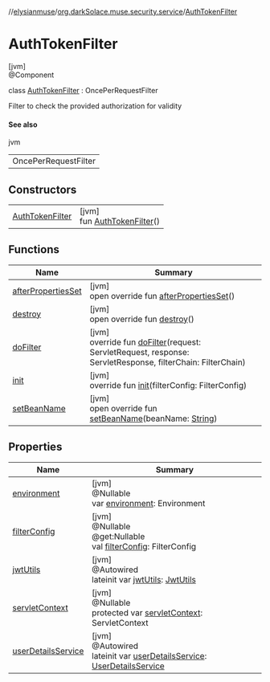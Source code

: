 //[elysianmuse](../../../index.md)/[org.darkSolace.muse.security.service](../index.md)/[AuthTokenFilter](index.md)

# AuthTokenFilter

[jvm]\
@Component

class [AuthTokenFilter](index.md) : OncePerRequestFilter

Filter to check the provided authorization for validity

#### See also

jvm

|                      |
|----------------------|
| OncePerRequestFilter |

## Constructors

| | |
|---|---|
| [AuthTokenFilter](-auth-token-filter.md) | [jvm]<br>fun [AuthTokenFilter](-auth-token-filter.md)() |

## Functions

| Name | Summary |
|---|---|
| [afterPropertiesSet](index.md#2115246148%2FFunctions%2F-1216412040) | [jvm]<br>open override fun [afterPropertiesSet](index.md#2115246148%2FFunctions%2F-1216412040)() |
| [destroy](index.md#-1289270679%2FFunctions%2F-1216412040) | [jvm]<br>open override fun [destroy](index.md#-1289270679%2FFunctions%2F-1216412040)() |
| [doFilter](index.md#424373182%2FFunctions%2F-1216412040) | [jvm]<br>override fun [doFilter](index.md#424373182%2FFunctions%2F-1216412040)(request: ServletRequest, response: ServletResponse, filterChain: FilterChain) |
| [init](index.md#-1834940120%2FFunctions%2F-1216412040) | [jvm]<br>override fun [init](index.md#-1834940120%2FFunctions%2F-1216412040)(filterConfig: FilterConfig) |
| [setBeanName](index.md#719905502%2FFunctions%2F-1216412040) | [jvm]<br>open override fun [setBeanName](index.md#719905502%2FFunctions%2F-1216412040)(beanName: [String](https://kotlinlang.org/api/latest/jvm/stdlib/kotlin/-string/index.html)) |

## Properties

| Name                                                             | Summary                                                                                                                                    |
|------------------------------------------------------------------|--------------------------------------------------------------------------------------------------------------------------------------------|
| [environment](index.md#179565424%2FProperties%2F-1216412040)     | [jvm]<br>@Nullable<br>var [environment](index.md#179565424%2FProperties%2F-1216412040): Environment                                        |
| [filterConfig](index.md#653156989%2FProperties%2F-1216412040)    | [jvm]<br>@Nullable<br>@get:Nullable<br>val [filterConfig](index.md#653156989%2FProperties%2F-1216412040): FilterConfig                     |
| [jwtUtils](jwt-utils.md)                                         | [jvm]<br>@Autowired<br>lateinit var [jwtUtils](jwt-utils.md): [JwtUtils](../-jwt-utils/index.md)                                           |
| [servletContext](index.md#1632496429%2FProperties%2F-1216412040) | [jvm]<br>@Nullable<br>protected var [servletContext](index.md#1632496429%2FProperties%2F-1216412040): ServletContext                       |
| [userDetailsService](user-details-service.md)                    | [jvm]<br>@Autowired<br>lateinit var [userDetailsService](user-details-service.md): [UserDetailsService](../-user-details-service/index.md) |

